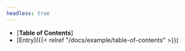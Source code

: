 ```yaml
---
headless: true
---
```


- [**Table of Contents**]
- [Entry]({{< relref "/docs/example/table-of-contents" >}})
